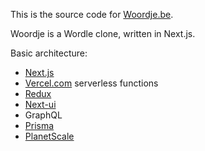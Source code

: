 This is the source code for [Woordje.be](https://woordje.be).

Woordje is a Wordle clone, written in Next.js.

Basic architecture:

- [Next.js](https://nextjs.org)
- [Vercel.com](https://vercel.com/) serverless functions
- [Redux](https://redux.js.org)
- [Next-ui](https://nextui.org/)
- GraphQL
- [Prisma](https://www.prisma.io/)
- [PlanetScale](https://planetscale.com/)
